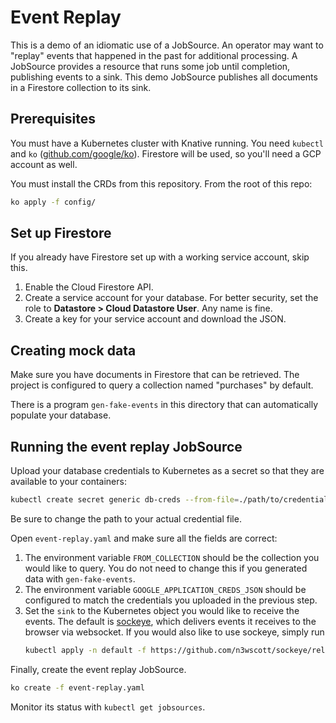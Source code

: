 # Event Replay

This is a demo of an idiomatic use of a JobSource. An operator may want to
"replay" events that happened in the past for additional processing. A JobSource
provides a resource that runs some job until completion, publishing events to a
sink. This demo JobSource publishes all documents in a Firestore collection to
its sink.

## Prerequisites

You must have a Kubernetes cluster with Knative running. You need `kubectl` and
`ko` ([github.com/google/ko](https://github.com/google/ko)). Firestore will be
used, so you'll need a GCP account as well.

You must install the CRDs from this repository. From the root of this repo:
```bash
ko apply -f config/
```

## Set up Firestore

If you already have Firestore set up with a working service account, skip this.

1. Enable the Cloud Firestore API.
1. Create a service account for your database. For better security, set the role to **Datastore >
   Cloud Datastore User**. Any name is fine.
1. Create a key for your service account and download the JSON.

## Creating mock data

Make sure you have documents in Firestore that can be retrieved.
The project is configured to query a collection named "purchases" by default.

There is a program `gen-fake-events` in this directory that can automatically
populate your database.

## Running the event replay JobSource

Upload your database credentials to Kubernetes as a secret so that they are
available to your containers:
```bash
kubectl create secret generic db-creds --from-file=./path/to/credentials/db-svc-acct.json
```
Be sure to change the path to your actual credential file.

Open `event-replay.yaml` and make sure all the fields are correct:
1. The environment variable `FROM_COLLECTION` should be the collection you would
   like to query. You do not need to change this if you generated data with
   `gen-fake-events`.
1. The environment variable `GOOGLE_APPLICATION_CREDS_JSON` should be configured
   to match the credentials you uploaded in the previous step.
1. Set the `sink` to the Kubernetes object you would like to receive the events.
   The default is [sockeye](https://github.com/n3wscott/sockeye), which delivers
   events it receives to the browser via websocket. If you would also like to
   use sockeye, simply run
   ```bash
   kubectl apply -n default -f https://github.com/n3wscott/sockeye/releases/download/0.1.0/sockeye.yaml
   ```

Finally, create the event replay JobSource.
```bash
ko create -f event-replay.yaml
```

Monitor its status with `kubectl get jobsources`.
